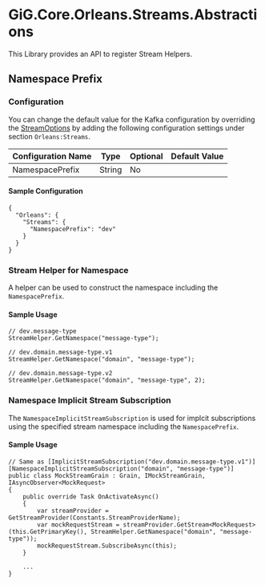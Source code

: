# GiG.Core.Orleans.Streams.Abstractions

This Library provides an API to register Stream Helpers.

## Namespace Prefix

### Configuration

You can change the default value for the Kafka configuration by overriding the [StreamOptions](../src/GiG.Core.Orleans.Streams.Abstractions/StreamOptions.cs) by adding the following configuration settings under section `Orleans:Streams`.

| Configuration Name | Type   | Optional | Default Value |
|--------------------|--------|----------|---------------|
| NamespacePrefix    | String | No       |               |

#### Sample Configuration

```
{
  "Orleans": {
    "Streams": {
      "NamespacePrefix": "dev"
    }
  }
}
```

### Stream Helper for Namespace

A helper can be used to construct the namespace including the `NamespacePrefix`.

#### Sample Usage

```
// dev.message-type
StreamHelper.GetNamespace("message-type");

// dev.domain.message-type.v1
StreamHelper.GetNamespace("domain", "message-type");

// dev.domain.message-type.v2
StreamHelper.GetNamespace("domain", "message-type", 2);
```

### Namespace Implicit Stream Subscription

The `NamespaceImplicitStreamSubscription` is used for implcit subscriptions using the specified stream namespace including the `NamespacePrefix`.

#### Sample Usage

```
// Same as [ImplicitStreamSubscription("dev.domain.message-type.v1")]
[NamespaceImplicitStreamSubscription("domain", "message-type")]
public class MockStreamGrain : Grain, IMockStreamGrain, IAsyncObserver<MockRequest>
{
    public override Task OnActivateAsync()
    {
        var streamProvider = GetStreamProvider(Constants.StreamProviderName);
        var mockRequestStream = streamProvider.GetStream<MockRequest>(this.GetPrimaryKey(), StreamHelper.GetNamespace("domain", "message-type"));
        mockRequestStream.SubscribeAsync(this);
    }

    ...
}
```